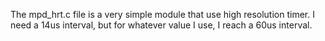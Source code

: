 The mpd_hrt.c file is a very simple module that use high resolution timer.
I need a 14us interval, but for whatever value I use, I reach a 60us interval.
<br>
